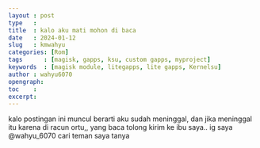 ```yaml
---
layout : post
type   : 
title  : kalo aku mati mohon di baca
date   : 2024-01-12
slug   : kmwahyu
categories: [Rom]
tags      : [magisk, gapps, ksu, custom gapps, myproject]
keywords  : [magisk module, litegapps, lite gapps, Kernelsu]
author : wahyu6070
opengraph:
toc    :
excerpt:
---
```


kalo postingan ini muncul berarti aku sudah meninggal, dan jika meninggal 
itu karena di racun ortu,, yang baca tolong kirim ke ibu saya.. ig saya @wahyu_6070
cari teman saya tanya
